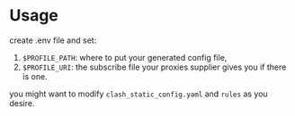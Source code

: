 # Usage

create .env file and set:

1. `$PROFILE_PATH`: where to put your generated config file,
2. `$PROFILE_URI`: the subscribe file your proxies supplier gives you if there is one.

you might want to modify `clash_static_config.yaml` and `rules` as you desire.